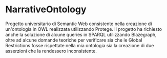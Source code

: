 # NarrativeOntology
Progetto universitario di Semantic Web consistente nella creazione di un'ontologia in OWL realizzata utilizzando Protege. Il progetto ha richiesto anche la soluzione di alcune queries in SPARQL utilizzando Blazegraph, oltre ad alcune domande teoriche per verificare sia che le Global Restrictions fosse rispettate nella mia ontologia sia la creazione di due asserzioni che la rendessero inconsistente.
